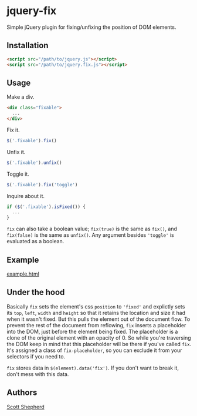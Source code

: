 # jquery-fix

Simple jQuery plugin for fixing/unfixing the position of DOM elements.

## Installation

```html
<script src="/path/to/jquery.js"></script>
<script src="/path/to/jquery.fix.js"></script>
```

## Usage

Make a div.

```html
<div class="fixable">
  ...
</div>
```

Fix it.

```javascript
$('.fixable').fix()
```

Unfix it.

```javascript
$('.fixable').unfix()
```

Toggle it.

```javascript
$('.fixable').fix('toggle')
```

Inquire about it.
```javascript
if ($('.fixable').isFixed()) {
  ...
}
```

`fix` can also take a boolean value; `fix(true)` is the same as `fix()`, and `fix(false)` is the same as `unfix()`. Any argument besides `'toggle'` is evaluated as a boolean.

## Example

[example.html](https://github.com/dr-skot/jquery-fix/blob/master/example.html)

## Under the hood

Basically `fix` sets the element's css `position` to `'fixed'` and explictly sets its `top`, `left`, `width` and `height` so that it retains the location and size it had when it wasn't fixed. But this pulls the element out of the document flow. To prevent the rest of the document from reflowing, `fix` inserts a placeholder into the DOM, just before the element being fixed. The placeholder is a clone of the original element with an opacity of 0. So while you're traversing the DOM keep in mind that this placeholder will be there if you've called `fix`. It's assigned a class of `fix-placeholder`, so you can exclude it from your selectors if you need to.

`fix` stores data in `$(element).data('fix')`. If you don't want to break it, don't mess with this data.

## Authors

[Scott Shepherd](https://github.com/dr-skot)